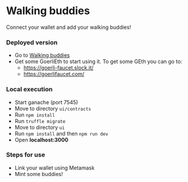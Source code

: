 # Walking buddies

Connect your wallet and add your walking buddies!

### Deployed version
- Go to [Walking buddies](https://walking-buddies.vercel.app/)
- Get some GoerliEth to start using it. To get some GEth you can go to:
  - https://goerli-faucet.slock.it/
  - https://goerlifaucet.com/

### Local execution

- Start ganache (port 7545)
- Move to directory `ui/contracts`
- Run `npm install`
- Run `truffle migrate`
- Move to directory `ui`
- Run `npm install` and then `npm run dev`
- Open **localhost:3000**

### Steps for use

- Link your wallet using Metamask
- Mint some buddies!
